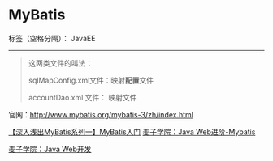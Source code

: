 ﻿# MyBatis

标签（空格分隔）： JavaEE

---




> 这两类文件的叫法：
>
> sqlMapConfig.xml文件：映射**配置**文件
>
> accountDao.xml 文件： 映射文件





官网：<http://www.mybatis.org/mybatis-3/zh/index.html>

[【深入浅出MyBatis系列一】MyBatis入门](https://my.oschina.net/xianggao/blog/548873)
[麦子学院：Java Web进阶-Mybatis](http://www.maiziedu.com/course/357/)


[麦子学院：Java Web开发](http://www.maiziedu.com/course/java/)





